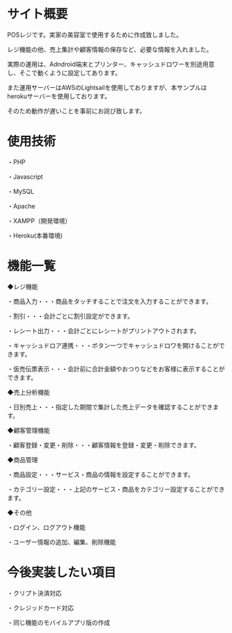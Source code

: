 # サイト概要
POSレジです。実家の美容室で使用するために作成致しました。

レジ機能の他、売上集計や顧客情報の保存など、必要な情報を入れました。

実際の運用は、Adndroid端末とプリンター、キャッシュドロワーを別途用意し、そこで動くように設定してあります。

また運用サーバーはAWSのLightsailを使用しておりますが、本サンプルはherokuサーバーを使用しております。

そのため動作が遅いことを事前にお詫び致します。

# 使用技術
・PHP

・Javascript

・MySQL

・Apache

・XAMPP（開発環境）

・Heroku(本番環境)

# 機能一覧
◆レジ機能

・商品入力・・・商品をタッチすることで注文を入力することができます。

・割引・・・会計ごとに割引設定ができます。

・レシート出力・・・会計ごとにレシートがプリントアウトされます。

・キャッシュドロア連携・・・ボタン一つでキャッシュドロワを開けることができます。

・仮売伝票表示・・・会計前に合計金額やおつりなどをお客様に表示することができます。


◆売上分析機能

・日別売上・・・指定した期間で集計した売上データを確認することができます。


◆顧客管理機能

・顧客登録・変更・削除・・・顧客情報を登録・変更・削除できます。


◆商品管理

・商品設定・・・サービス・商品の情報を設定することができます。

・カテゴリー設定・・・上記のサービス・商品をカテゴリー設定することができます。


◆その他

・ログイン、ログアウト機能

・ユーザー情報の追加、編集、削除機能


# 今後実装したい項目

・クリプト決済対応

・クレジッドカード対応

・同じ機能のモバイルアプリ版の作成
